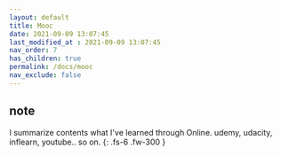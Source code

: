 ```yaml
---
layout: default
title: Mooc
date: 2021-09-09 13:07:45
last_modified_at : 2021-09-09 13:07:45
nav_order: 7
has_children: true
permalink: /docs/mooc
nav_exclude: false
---
```


## note

I summarize contents what I've learned through Online. 
udemy, udacity, inflearn, youtube.. so on.
{: .fs-6 .fw-300 }
